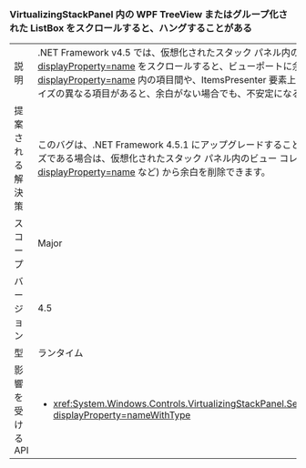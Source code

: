 ### <a name="scrolling-a-wpf-treeview-or-grouped-listbox-in-a-virtualizingstackpanel-can-cause-a-hang"></a>VirtualizingStackPanel 内の WPF TreeView またはグループ化された ListBox をスクロールすると、ハングすることがある

|   |   |
|---|---|
|説明|.NET Framework v4.5 では、仮想化されたスタック パネル内の WPF <xref:System.Windows.Controls.TreeView?displayProperty=name> をスクロールすると、ビューポートに余白があった場合 (たとえば、<xref:System.Windows.Controls.TreeView?displayProperty=name> 内の項目間や、ItemsPresenter 要素上)、ハングすることがあります。 さらに、場合によっては、ビュー内にサイズの異なる項目があると、余白がない場合でも、不安定になることがあります。|
|提案される解決策|このバグは、.NET Framework 4.5.1 にアップグレードすることによって回避できます。 または、含まれているすべての項目が同じサイズである場合は、仮想化されたスタック パネル内のビュー コレクション (<xref:System.Windows.Controls.TreeView?displayProperty=name> など) から余白を削除できます。|
|スコープ|Major|
|バージョン|4.5|
|型|ランタイム|
|影響を受ける API|<ul><li><xref:System.Windows.Controls.VirtualizingStackPanel.SetIsVirtualizing(System.Windows.DependencyObject,System.Boolean)?displayProperty=nameWithType></li></ul>|

